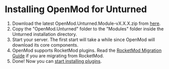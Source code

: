 # Installing OpenMod for Unturned

1. Download the latest OpenMod.Unturned.Module-vX.X.X.zip from [here](https://github.com/openmod/OpenMod/releases/latest).
2. Copy the "OpenMod.Unturned" folder to the "Modules" folder inside the Unturned installation directory.
3. Start your server. The first start will take a while since OpenMod will download its core components.
4. OpenMod supports RocketMod plugins. Read the [RocketMod Migration Guide](/user-guide/migration/rocketmod) if you are migrating from RocketMod.
5. Done! Now you can [start installing plugins](/user-guide/plugins/installation).